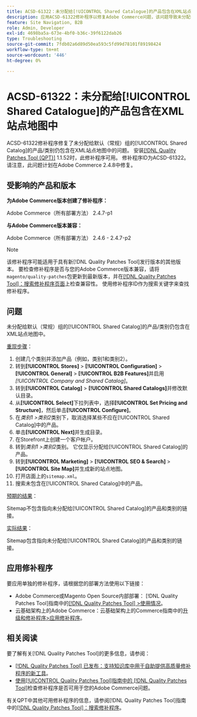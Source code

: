 ```yaml
---
title: ACSD-61322：未分配给[!UICONTROL Shared Catalogue]的产品包含在XML站点地图中
description: 应用ACSD-61322修补程序以修复Adobe Commerce问题，该问题导致未分配给默认（常规）组的[!UICONTROL Shared Catalog]的产品/类别仍包含在XML站点地图中。
feature: Site Navigation, B2B
role: Admin, Developer
exl-id: 4698ba5a-673e-4bf0-b36c-39f6122dab26
type: Troubleshooting
source-git-commit: 7fdb02a6d89d50ea593c5fd99d78101f89198424
workflow-type: tm+mt
source-wordcount: '446'
ht-degree: 0%

---
```


# ACSD-61322：未分配给[!UICONTROL Shared Catalogue]的产品包含在XML站点地图中

ACSD-61322修补程序修复了未分配给默认（常规）组的[!UICONTROL Shared Catalog]的产品/类别仍包含在XML站点地图中的问题。 安装[[!DNL Quality Patches Tool (QPT)]](https://experienceleague.adobe.com/zh-hans/docs/commerce-operations/tools/quality-patches-tool/quality-patches-tool-to-self-serve-quality-patches) 1.1.52时，此修补程序可用。 修补程序ID为ACSD-61322。 请注意，此问题计划在Adobe Commerce 2.4.8中修复。

## 受影响的产品和版本

**为Adobe Commerce版本创建了修补程序：**

Adobe Commerce（所有部署方法） 2.4.7-p1

**与Adobe Commerce版本兼容：**

Adobe Commerce（所有部署方法） 2.4.6 - 2.4.7-p2

>[!NOTE]
>
>该修补程序可能适用于具有新[!DNL Quality Patches Tool]发行版本的其他版本。 要检查修补程序是否与您的Adobe Commerce版本兼容，请将`magento/quality-patches`包更新到最新版本，并在[[!DNL Quality Patches Tool]：搜索修补程序页面](https://experienceleague.adobe.com/tools/commerce-quality-patches/index.html?lang=zh-Hans)上检查兼容性。 使用修补程序ID作为搜索关键字来查找修补程序。

## 问题

未分配给默认（常规）组的[!UICONTROL Shared Catalog]的产品/类别仍包含在XML站点地图中。

<u>重现步骤</u>：

1. 创建几个类别并添加产品（例如，类别1和类别2）。
1. 转到&#x200B;**[!UICONTROL Stores]** > **[!UICONTROL Configuration]** > **[!UICONTROL General]** > **[!UICONTROL B2B Features]**&#x200B;并启用&#x200B;*[!UICONTROL Company and Shared Catalog]*。
1. 转到&#x200B;**[!UICONTROL Catalog]** > **[!UICONTROL Shared Catalogs]**&#x200B;并修改默认目录。
1. 从&#x200B;**[!UICONTROL Select]**&#x200B;下拉列表中，选择&#x200B;**[!UICONTROL Set Pricing and Structure]**，然后单击&#x200B;**[!UICONTROL Configure]**。
1. 在&#x200B;*类别1 >类别2*&#x200B;类别下，取消选择某些不应在[!UICONTROL Shared Catalog]中的产品。
1. 单击&#x200B;**[!UICONTROL Next]**&#x200B;并生成目录。
1. 在Storefront上创建一个客户帐户。
1. 转到&#x200B;*类别1 >类别2*&#x200B;类别。 它仅显示分配给[!UICONTROL Shared Catalog]的产品。
1. 转到&#x200B;**[!UICONTROL Marketing]** > **[!UICONTROL SEO & Search]** > **[!UICONTROL Site Map]**&#x200B;并生成新的站点地图。
1. 打开店面上的`sitemap.xml`。
1. 搜索未包含在[!UICONTROL Shared Catalog]中的产品。

<u>预期的结果</u>：

Sitemap不包含指向未分配给[!UICONTROL Shared Catalog]的产品和类别的链接。

<u>实际结果</u>：

Sitemap包含指向未分配给[!UICONTROL Shared Catalog]的产品和类别的链接。

## 应用修补程序

要应用单独的修补程序，请根据您的部署方法使用以下链接：

* Adobe Commerce或Magento Open Source内部部署： [!DNL Quality Patches Tool]指南中的[[!DNL Quality Patches Tool] >使用情况](/help/tools/quality-patches-tool/usage.md)。
* 云基础架构上的Adobe Commerce：云基础架构上的Commerce指南中的[升级和修补程序>应用修补程序](https://experienceleague.adobe.com/docs/commerce-cloud-service/user-guide/develop/upgrade/apply-patches.html?lang=zh-Hans)。

## 相关阅读

要了解有关[!DNL Quality Patches Tool]的更多信息，请参阅：

* [[!DNL Quality Patches Tool] 已发布：支持知识库中用于自助提供高质量修补程序的新工具](https://experienceleague.adobe.com/zh-hans/docs/commerce-operations/tools/quality-patches-tool/quality-patches-tool-to-self-serve-quality-patches)。
* [使用[!UICONTROL Quality Patches Tool]指南中的 [!DNL Quality Patches Tool]](/help/tools/quality-patches-tool/patches-available-in-qpt/check-patch-for-magento-issue-with-magento-quality-patches.md)检查修补程序是否可用于您的Adobe Commerce问题。


有关QPT中其他可用修补程序的信息，请参阅[!DNL Quality Patches Tool]指南中的[[!DNL Quality Patches Tool]：搜索修补程序](https://experienceleague.adobe.com/tools/commerce-quality-patches/index.html?lang=zh-Hans)。
